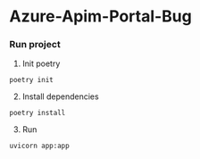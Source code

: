 # Azure-Apim-Portal-Bug

### Run project

1. Init poetry
```shell
poetry init
```

2. Install dependencies
```shell
poetry install
```

3. Run
```shell
uvicorn app:app
```